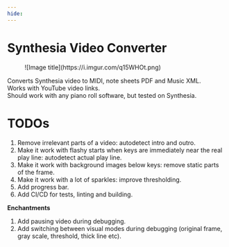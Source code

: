 ```yaml
---
hide:
---
```


# Synthesia Video Converter

<figure markdown>
  ![Image title](https://i.imgur.com/q15WHOt.png)
</figure>

Converts Synthesia video to MIDI, note sheets PDF and Music XML.  
Works with YouTube video links.  
Should work with any piano roll software, but tested on Synthesia. 


# TODOs

1. Remove irrelevant parts of a video: autodetect intro and outro.
2. Make it work with flashy starts when keys are immediately near the real play line: autodetect actual play line.
3. Make it work with background images below keys: remove static parts of the frame.
4. Make it work with a lot of sparkles: improve thresholding.
5. Add progress bar.
6. Add CI/CD for tests, linting and building.


**Enchantments**

1. Add pausing video during debugging.
2. Add switching between visual modes during debugging (original frame, gray scale, threshold, thick line etc).

